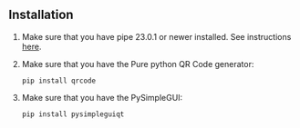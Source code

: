 ## Installation
1. Make sure that you have pipe 23.0.1 or newer installed. See instructions [here](https://pypi.org/project/pip/).

2. Make sure that you have the Pure python QR Code generator:
    ```
    pip install qrcode
    ```
3. Make sure that you have the PySimpleGUI:
    ```
    pip install pysimpleguiqt
    ```

